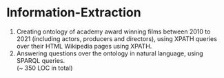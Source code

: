 # Information-Extraction
1. Creating ontology of academy award winning films between 2010 to 2021 (including actors, producers and directors), using XPATH queries over their HTML Wikipedia pages using XPATH. <br/>
2. Answering questions over the ontology in natural language, using SPARQL queries. <br/>
(~ 350 LOC in total)
